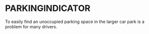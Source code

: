 # PARKINGINDICATOR
To easily find an unoccupied parking space in the larger car park is a problem for many drivers.
